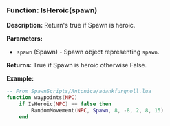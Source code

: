 ### Function: IsHeroic(spawn)

**Description:**
Return's true if Spawn is heroic.

**Parameters:**
- `spawn` (Spawn) - Spawn object representing `spawn`.

**Returns:** True if Spawn is heroic otherwise False.

**Example:**

```lua
-- From SpawnScripts/Antonica/adankfurgnoll.lua
function waypoints(NPC)
    if IsHeroic(NPC) == false then
        RandomMovement(NPC, Spawn, 8, -8, 2, 8, 15)
    end
```
